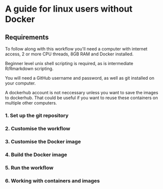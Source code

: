 # A guide for linux users without Docker

## Requirements

To follow along with this workflow you'll need a computer with internet access,
2 or more CPU threads, 8GB RAM and Docker installed.

Beginner level unix shell scripting is required, as is intermediate R/Rmarkdown
scripting.

You will need a GitHub username and password, as well as git installed on your
computer.

A dockerhub account is not neccessary unless you want to save the images to 
dockerhub.
That could be useful if you want to reuse these containers on multiple other
computers.

### 1. Set up the git repository

### 2. Customise the workflow

### 3. Customise the Docker image

### 4. Build the Docker image

### 5. Run the workflow

### 6. Working with containers and images
